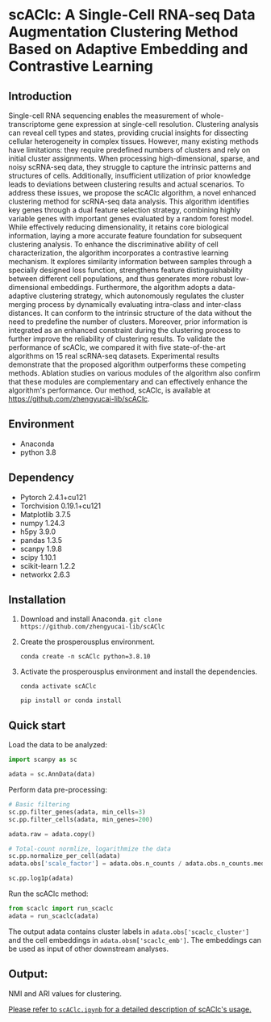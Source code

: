 # scAClc: A Single-Cell RNA-seq Data Augmentation Clustering Method Based on Adaptive Embedding and Contrastive Learning

## Introduction

Single-cell RNA sequencing enables the measurement of whole-transcriptome gene expression at single-cell resolution. Clustering analysis can reveal cell types and states, providing crucial insights for dissecting cellular heterogeneity in complex tissues. However, many existing methods have limitations: they require predefined numbers of clusters and rely on initial cluster assignments. When processing high-dimensional, sparse, and noisy scRNA-seq data, they struggle to capture the intrinsic patterns and structures of cells. Additionally, insufficient utilization of prior knowledge leads to deviations between clustering results and actual scenarios. To address these issues, we propose the scAClc algorithm, a novel enhanced clustering method for scRNA-seq data analysis. This algorithm identifies key genes through a dual feature selection strategy, combining highly variable genes with important genes evaluated by a random forest model. While effectively reducing dimensionality, it retains core biological information, laying a more accurate feature foundation for subsequent clustering analysis. To enhance the discriminative ability of cell characterization, the algorithm incorporates a contrastive learning mechanism. It explores similarity information between samples through a specially designed loss function, strengthens feature distinguishability between different cell populations, and thus generates more robust low-dimensional embeddings. Furthermore, the algorithm adopts a data-adaptive clustering strategy, which autonomously regulates the cluster merging process by dynamically evaluating intra-class and inter-class distances. It can conform to the intrinsic structure of the data without the need to predefine the number of clusters. Moreover, prior information is integrated as an enhanced constraint during the clustering process to further improve the reliability of clustering results. To validate the performance of scAClc, we compared it with five state-of-the-art algorithms on 15 real scRNA-seq datasets. Experimental results demonstrate that the proposed algorithm outperforms these competing methods. Ablation studies on various modules of the algorithm also confirm that these modules are complementary and can effectively enhance the algorithm's performance. Our method, scAClc, is available at https://github.com/zhengyucai-lib/scAClc.

## Environment

* Anaconda
* python 3.8
## Dependency

* Pytorch 2.4.1+cu121
* Torchvision 0.19.1+cu121
* Matplotlib 3.7.5
* numpy  1.24.3
* h5py  3.9.0
* pandas 1.3.5
* scanpy 1.9.8
* scipy 1.10.1
* scikit-learn 1.2.2
* networkx 2.6.3

## Installation

1. Download and install Anaconda.
   ```git clone https://github.com/zhengyucai-lib/scAClc```

2. Create the prosperousplus environment.

   ```conda create -n scAClc python=3.8.10```

3. Activate the prosperousplus environment and install the dependencies.

   ```conda activate scAClc```

   ```pip install or conda install```


## Quick start

Load the data to be analyzed:

```python
import scanpy as sc

adata = sc.AnnData(data)
```

Perform data pre-processing:

```python
# Basic filtering
sc.pp.filter_genes(adata, min_cells=3)
sc.pp.filter_cells(adata, min_genes=200)

adata.raw = adata.copy()

# Total-count normlize, logarithmize the data  
sc.pp.normalize_per_cell(adata)
adata.obs['scale_factor'] = adata.obs.n_counts / adata.obs.n_counts.median()

sc.pp.log1p(adata)
```

Run the scAClc method:

```python
from scaclc import run_scaclc
adata = run_scaclc(adata)
```

The output adata contains cluster labels in `adata.obs['scaclc_cluster']` and the cell embeddings in `adata.obsm['scaclc_emb']`. The embeddings can be used as input of other downstream analyses.

## Output:
NMI and ARI values ​​for clustering.

<ins>Please refer to `scAClc.ipynb` for a detailed description of scAClc's usage.<ins>

